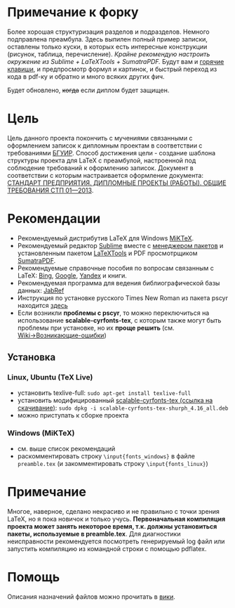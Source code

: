 ﻿# Примечание к форку
Более хорошая структуризация разделов и подразделов.
Немного подправлена преамбула.
Здесь выпилен полный пример записки, оставлены только куски, в которых есть интересные конструкции (рисунок, таблица, перечисление).
*Крайне рекомендую настроить окружение из Sublime + LaTeXTools + SumatraPDF.* Будут вам и [горячие клавиши](https://latextools.readthedocs.io/en/latest/keybindings/), и предпросмотр формул и картинок, и быстрый переход из кода в pdf-ку и обратно и много всяких других фич.

Будет обновлено, ~~когда~~ если диплом будет защищен.


# Цель
Цель данного проекта покончить с мучениями связанными с оформлением записок к дипломным проектам в соответствии с требованиями [БГУИР](http://bsuir.by).
Способ достижения цели - создание шаблона структуры проекта для LaTeX с преамбулой, настроенной под соблюдение требований к оформлению записок.
Документ в соответствии с которым настраивается оформление документа: [СТАНДАРТ ПРЕДПРИЯТИЯ. ДИПЛОМНЫЕ ПРОЕКТЫ (РАБОТЫ). ОБЩИЕ ТРЕБОВАНИЯ СТП 01—2013](http://www.bsuir.by/m/12_100229_1_80040.pdf).


# Рекомендации
* Рекомендуемый дистрибутив LaTeX для Windows [MiKTeX](http://miktex.org/).
* Рекомендуемый редактор [Sublime](http://www.sublimetext.com/) вместе с [менеджером пакетов](http://wbond.net/sublime_packages/package_control) и установленным пакетом [LaTeXTools](https://github.com/SublimeText/LaTeXTools) и PDF просмотрщиком [SumatraPDF](http://blog.kowalczyk.info/software/sumatrapdf/free-pdf-reader.html).
* Рекомендуемые справочные пособия по вопросам связанным с LaTeX: [Bing](http://bing.com/?mkt=en-us), [Google](http://google.com), [Yandex](http://ya.ru) и книги.
* Рекомендуемая программа для ведения библиографической базы данных: [JabRef](http://jabref.sourceforge.net/)
* Инструкция по установке русского Times New Roman из пакета pscyr находится [здесь](http://plumbum-blog.blogspot.com/2010/06/miktex-28-pscyr-04d.html)
* Если возникли **проблемы с pscyr**, то можно переключиться на использование **scalable-cyrfonts-tex**, с которым также могут быть проблемы при установке, но их **проще решить** (см. 
[Wiki→Возникающие-ошибки](https://github.com/mstyura/bsuir-diploma-latex/wiki/Возникающие-ошибки#scalable-cyrfonts-tex-on-ubuntu))

## Установка
### Linux, Ubuntu (TeX Live)
- установить texlive-full: `sudo apt-get install texlive-full`
- установить модифицированный [scalable-cyrfonts-tex (ссылка на скачивание)](https://yadi.sk/d/GW2PhDgEcJH7m): `sudo dpkg -i scalable-cyrfonts-tex-shurph_4.16_all.deb`
- можно приступать к сборке проекта

### Windows (MiKTeX)
- см. выше список рекомендаций
- раскомментировать строку `\input{fonts_windows}` в файле `preamble.tex` (и закомментировать строку `\input{fonts_linux}`)


# Примечание
Многое, наверное, сделано некрасиво и не правильно с точки зрения LaTeX, но я пока новичок и только учусь.
__Первоначальная компиляция проекта может занять некоторое время, т.к. должны установиться пакеты, используемые в preamble.tex__.
Для диагностики неисправности рекомендуется посмотреть генерируемый log файл или запустить компиляцию из командной строки с помощью pdflatex.

# Помощь
Описания назначений файлов можно прочитать в [вики](https://github.com/mstyura/bsuir-diploma-latex/wiki/%D0%9E%D0%BF%D0%B8%D1%81%D0%B0%D0%BD%D0%B8%D0%B5%20%D1%84%D0%B0%D0%B9%D0%BB%D0%BE%D0%B2).
